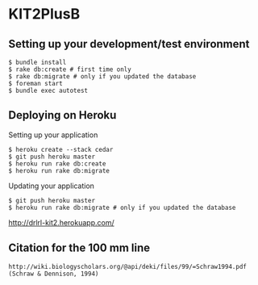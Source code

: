 KIT2PlusB
=========

## Setting up your development/test environment

```
$ bundle install
$ rake db:create # first time only
$ rake db:migrate # only if you updated the database
$ foreman start
$ bundle exec autotest
```

## Deploying on Heroku

Setting up your application
```
$ heroku create --stack cedar
$ git push heroku master
$ heroku run rake db:create
$ heroku run rake db:migrate
```

Updating your application
```
$ git push heroku master
$ heroku run rake db:migrate # only if you updated the database
```

http://drlrl-kit2.herokuapp.com/

## Citation for the 100 mm line
```
http://wiki.biologyscholars.org/@api/deki/files/99/=Schraw1994.pdf
(Schraw & Dennison, 1994)
```